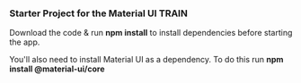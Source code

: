 ### Starter Project for the Material UI TRAIN

Download the code & run **npm install** to install dependencies before starting the app.

You'll also need to install Material UI as a dependency. To do this run **npm install @material-ui/core**
